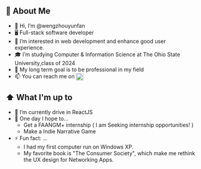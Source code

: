 ## :book: About Me
- 👋 Hi, I’m @wengzhouyunfan
- 🖥 Full-stack software developer  
- 👀 I’m interested in web development and enhance good user experience.
- 🎓 I’m studying Computer & Information Science at The Ohio State University,class of 2024
- 🎯 My long term goal is to be professional in my field
- 📫 You can reach me on [<img src="https://raw.githubusercontent.com/Raymo111/Raymo111/master/socials/linkedin.png" height="20em" align="center" alt="Follow VickyWeng on LinkedIn" title="Follow VickyWeng on LinkedIn"/>](www.linkedin.com/in/vicky-weng2001) 

## ⬆ What I'm up to

- 🌱 I’m currently drive in ReactJS
- 🤞 One day I hope to...
  - Get a FAANGM+ internship ( I am Seeking internship opportunities! )
  - Make a Indie Narrative Game
- ⚡ Fun fact: ...
  - I had my first computer run on Windows XP.
  - My favorite book is "The Consumer Society", which make me rethink the UX design for Networking Apps.



